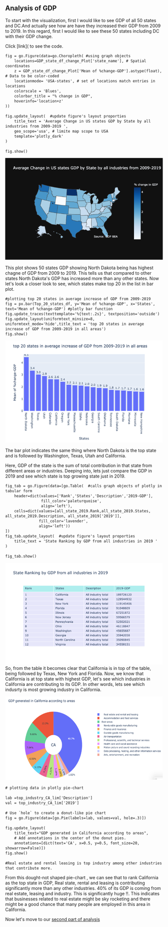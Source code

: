 ## Analysis of GDP 

To start with the visualization, first I would like to see GDP of all 50 states and DC.And actually see how are have they increased their GDP from 2009 to 2019. In this regard, first I would like to see these 50 states including DC with their GDP change.

Click [link]( to see the code.

```
fig = go.Figure(data=go.Choropleth( #using graph objects
    locations=GDP_state_df_change_Plot['state_name'], # Spatial coordinates
    z = GDP_state_df_change_Plot['Mean of %change-GDP'].astype(float), # Data to be color-coded
    locationmode= 'USA-states', # set of locations match entries in locations
    colorscale = 'Blues',
    colorbar_title = "% change in GDP",
    hoverinfo='location+z'
))

fig.update_layout(  #update figure's layout proporties 
    title_text = 'Average Change in US states GDP by State by all industries from 2009-2019 ',
    geo_scope='usa', # limite map scope to USA
    template='plotly_dark'
)

fig.show()
```

![1 a](1.a.png)

This plot shows 50 states GDP showing North Dakota being has highest chagne of GDP from 2009 to 2019. This tells us that compared to other states North Dakota's GDP has increased more than any other states. Now let's look a closer look to see, which states make top 20 in the list in bar plot.

```
#plotting top 20 states in average increase of GDP from 2009-2019
fig = px.bar(Top_20_states_df, y='Mean of %change-GDP', x='States', text='Mean of %change-GDP') #plotly bar function
fig.update_traces(texttemplate='%{text:.2s}', textposition='outside')
fig.update_layout(uniformtext_minsize=8, uniformtext_mode='hide',title_text = 'top 20 states in average increase of GDP from 2009-2019 in all areas')
fig.show()
```

![1 b](1.b..png)

The bar plot indicates the same thing where North Dakota is the top state and is followed by Washington, Texas, Utah and California. 

Here, GDP of the state is the sum of total contribution in that state from different areas or industries. Deeping into, lets just compare the GDP in 2019 and see which state is top growing state just in 2019. 

```
fig_tab = go.Figure(data=[go.Table(  #calls graph objects of plotly in tabular form
    header=dict(values=['Rank','States','Description','2019-GDP'],
                fill_color='paleturquoise',
                align='left'),
    cells=dict(values=[all_state_2019.Rank,all_state_2019.States, all_state_2019.Description, all_state_2019['2019']],
               fill_color='lavender',
               align='left'))
])
fig_tab.update_layout(  #update figure's layout proporties 
    title_text = 'State Ranking by GDP from all industries in 2019 '
)

fig_tab.show()
```

![1 c](1.c..png)
So, from the table it becomes clear that California is in top of the table, being followed by Texas, New York and Florida. Now, we know that California is at top state with highest GDP, let's see which industries in California are contributing to its GDP. In other words, lets see which indusrty is most growing industry in California.

![1 d](1..d.png)

```
# plotting data in plotly pie-chart

lab =top_industry_CA_lim['Description']
val = top_industry_CA_lim['2019']

# Use `hole` to create a donut-like pie chart
fig = go.Figure(data=[go.Pie(labels=lab, values=val, hole=.3)])

fig.update_layout(
    title_text="GDP generated in California according to areas",
    # Add annotations in the center of the donut pies.
    annotations=[dict(text='CA', x=0.5, y=0.5, font_size=20, showarrow=False)])
fig.show()

#Real estate and rental leasing is top industry among other industries that contribute more.
```

From this dought-not shaped pie-chart , we can see that to rank California as the top state in GDP, Real state, rental and leasing is contributing significantly more than any other industries. 40% of its GDP is coming from real estate, leasing and industry. This is significantly huge !!. This indicates that businesses related to real estate might be sky rocketing and there might be a good chance that many people are employed in this area in California. 

Now let's move to our [second part of analysis](Income.md)
